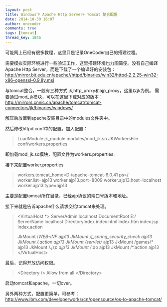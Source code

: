 ```yaml
---
layout: post
title: Windows下 Apache Http Server+ Tomcat 整合配置
date: 2014-10-30 16:07
author: onecoder
comments: true
tags: [tomcat]
thread_key: 1846
---
```

可能网上已经有很多教程，这里只是记录OneCoder自己的搭建过程。

需要模拟实际环境进行一些验证工作，这里搭建环境也力图简便。没有自己编译Apache Http Server，而是下载了一个编译好的安装包：
<a href="http://mirror.bit.edu.cn/apache//httpd/binaries/win32/httpd-2.2.25-win32-x86-openssl-0.9.8y.msi">http://mirror.bit.edu.cn/apache//httpd/binaries/win32/httpd-2.2.25-win32-x86-openssl-0.9.8y.msi</a>

与tomcat整合，一般有三种方式 jk,http_proxy和ajp_proxy，这里以jk为例。
需要通过mod_jk模块，可以在这里下载对应的版本：
<a href="http://mirrors.cnnic.cn/apache/tomcat/tomcat-connectors/jk/binaries/windows/">http://mirrors.cnnic.cn/apache/tomcat/tomcat-connectors/jk/binaries/windows/</a>

解压后放置到apache安装目录中的modules文件夹中。

然后修改httpd.conf中的配置。加入配置：
<blockquote>LoadModule jk_module modules/mod_jk.so
JKWorkersFile conf/workers.properties</blockquote>
即加载mod_jk.so模块，配置文件为workers.properties.

接下来配置worker.properties
<blockquote>workers.tomcat_home=D:\apache-tomcat-6.0.41
ps=/
worker.list=ajp13
worker.ajp13.port=8009
worker.ajp13.host=localhost
worker.ajp13.type=ajp13</blockquote>
主要是配置tomcat所在目录，已经ajp协议的端口号版本和地址。

接下来就是告诉apache什么请求交给tomcat来处理。
<blockquote>&lt;VirtualHost *&gt;
ServerAdmin localhost
DocumentRoot E:/
ServerName localhost
DirectoryIndex index.html index.htm index.jsp index.action

JkMount /*WEB-INF ajp13
JkMount /*j_spring_security_check ajp13
JkMount /*.action ajp13
JkMount /servlet/* ajp13
JkMount /games/* ajp13
JkMount /*.jsp ajp13
JkMount /*.do ajp13
JkMount /*.action ajp13
&lt;/VirtualHost&gt;</blockquote>
最后，记得开放访问权限。
<blockquote>&lt;Directory /&gt;
Allow from all
&lt;/Directory&gt;</blockquote>
启动tomcat和apache，一切over。

另外两种方式，配置更简单，可参考：
http://www.ibm.com/developerworks/cn/opensource/os-lo-apache-tomcat/
